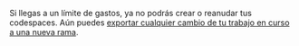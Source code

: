 Si llegas a un límite de gastos, ya no podrás crear o reanudar tus codespaces. Aún puedes [exportar cualquier cambio de tu trabajo en curso a una nueva rama](/codespaces/troubleshooting/exporting-changes-to-a-branch). 
